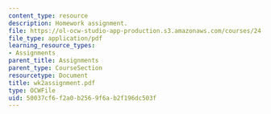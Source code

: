 ```yaml
---
content_type: resource
description: Homework assignment.
file: https://ol-ocw-studio-app-production.s3.amazonaws.com/courses/24-964-topics-in-phonology-fall-2004/50037cf6f2a0b2569f6ab2f196dc503f_wk2assignment.pdf
file_type: application/pdf
learning_resource_types:
- Assignments
parent_title: Assignments
parent_type: CourseSection
resourcetype: Document
title: wk2assignment.pdf
type: OCWFile
uid: 50037cf6-f2a0-b256-9f6a-b2f196dc503f
---
```


